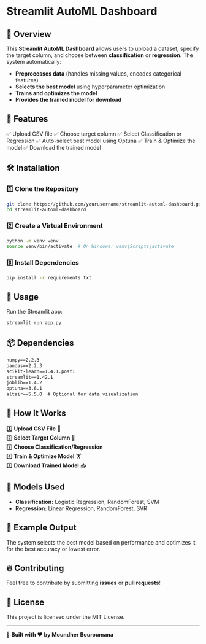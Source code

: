 # Streamlit AutoML Dashboard

## 🚀 Overview
This **Streamlit AutoML Dashboard** allows users to upload a dataset, specify the target column, and choose between **classification** or **regression**. The system automatically:

- **Preprocesses data** (handles missing values, encodes categorical features)
- **Selects the best model** using hyperparameter optimization
- **Trains and optimizes the model**
- **Provides the trained model for download**

## 📌 Features
✅ Upload CSV file
✅ Choose target column
✅ Select Classification or Regression
✅ Auto-select best model using Optuna
✅ Train & Optimize the model
✅ Download the trained model

## 🛠 Installation

### 1️⃣ Clone the Repository
```bash
git clone https://github.com/yourusername/streamlit-automl-dashboard.git
cd streamlit-automl-dashboard
```

### 2️⃣ Create a Virtual Environment
```bash
python -m venv venv
source venv/bin/activate  # On Windows: venv\Scripts\activate
```

### 3️⃣ Install Dependencies
```bash
pip install -r requirements.txt
```

## 🚦 Usage
Run the Streamlit app:
```bash
streamlit run app.py
```

## 📦 Dependencies
```txt
numpy==2.2.3
pandas==2.2.3
scikit-learn==1.4.1.post1
streamlit==1.42.1
joblib==1.4.2
optuna==3.6.1
altair==5.5.0  # Optional for data visualization
```

## 🎯 How It Works
1️⃣ **Upload CSV File** 📂  
2️⃣ **Select Target Column** 🎯  
3️⃣ **Choose Classification/Regression**  
4️⃣ **Train & Optimize Model** 🏋️  
5️⃣ **Download Trained Model** 📥  

## 🤖 Models Used
- **Classification:** Logistic Regression, RandomForest, SVM
- **Regression:** Linear Regression, RandomForest, SVR

## 📌 Example Output
The system selects the best model based on performance and optimizes it for the best accuracy or lowest error.

## 🔥 Contributing
Feel free to contribute by submitting **issues** or **pull requests**!

## 📜 License
This project is licensed under the MIT License.

---
🚀 **Built with ❤️ by Moundher Bouroumana**

